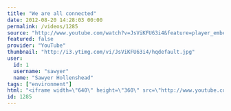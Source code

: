 ```yaml
---
title: "We are all connected"
date: 2012-08-20 14:28:03 00:00
permalink: /videos/1285
source: "http://www.youtube.com/watch?v=JsViKFU63i4&feature=player_embedded"
featured: false
provider: "YouTube"
thumbnail: "http://i3.ytimg.com/vi/JsViKFU63i4/hqdefault.jpg"
user:
  id: 1
  username: "sawyer"
  name: "Sawyer Hollenshead"
tags: ["environment"]
html: "<iframe width=\"640\" height=\"360\" src=\"http://www.youtube.com/embed/JsViKFU63i4?wmode=transparent&fs=1&feature=oembed\" frameborder=\"0\" allowfullscreen></iframe>"
id: 1285
---
```


